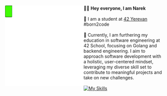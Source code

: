 <picture> <img align="left" src="https://github.com/natamazy/natamazy/blob/main/newfunc.gif" width = 250px></picture>
👨‍💻 <b>Hey everyone, I am Narek</b></br></br>
🏫 I am a student at [42 Yerevan](https://42yerevan.am/) #born2code</br></br>
🚀 Currently, I am furthering my education in software engineering at 42 School, focusing on Golang and backend engineering. I aim to approach software development with a holistic, user-centered mindset, leveraging my diverse skill set to contribute to meaningful projects and take on new challenges.</br></br>
[![My Skills](https://skillicons.dev/icons?i=golang,c,cpp,postman,postgres,gcp,aws,bash&theme=dark)](https://skillicons.dev)
